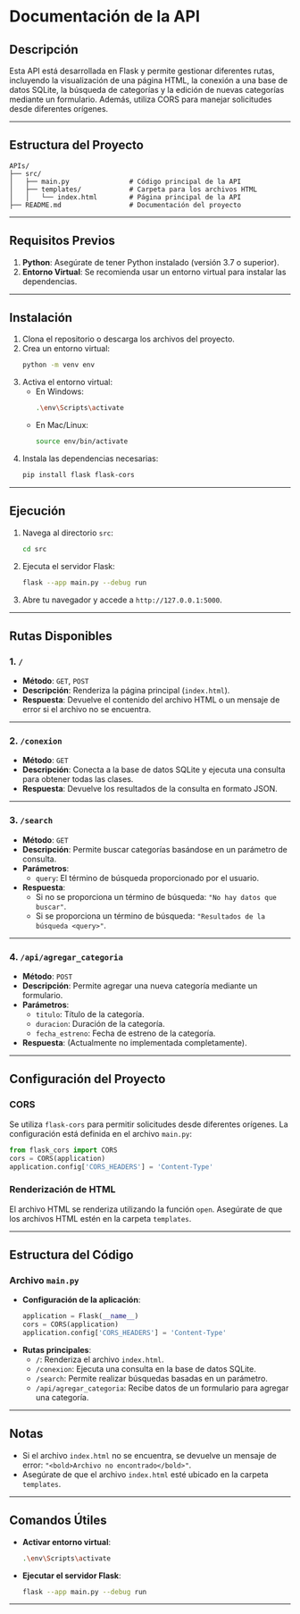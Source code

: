 # **Documentación de la API**

## **Descripción**
Esta API está desarrollada en Flask y permite gestionar diferentes rutas, incluyendo la visualización de una página HTML, la conexión a una base de datos SQLite, la búsqueda de categorías y la edición de nuevas categorías mediante un formulario. Además, utiliza CORS para manejar solicitudes desde diferentes orígenes.

---

## **Estructura del Proyecto**
```
APIs/
├── src/
│   ├── main.py               # Código principal de la API
│   ├── templates/            # Carpeta para los archivos HTML
│   │   └── index.html        # Página principal de la API
├── README.md                 # Documentación del proyecto
```

---

## **Requisitos Previos**
1. **Python**: Asegúrate de tener Python instalado (versión 3.7 o superior).
2. **Entorno Virtual**: Se recomienda usar un entorno virtual para instalar las dependencias.

---

## **Instalación**
1. Clona el repositorio o descarga los archivos del proyecto.
2. Crea un entorno virtual:
   ```bash
   python -m venv env
   ```
3. Activa el entorno virtual:
   - En Windows:
     ```bash
     .\env\Scripts\activate
     ```
   - En Mac/Linux:
     ```bash
     source env/bin/activate
     ```
4. Instala las dependencias necesarias:
   ```bash
   pip install flask flask-cors
   ```

---

## **Ejecución**
1. Navega al directorio `src`:
   ```bash
   cd src
   ```
2. Ejecuta el servidor Flask:
   ```bash
   flask --app main.py --debug run
   ```
3. Abre tu navegador y accede a `http://127.0.0.1:5000`.

---

## **Rutas Disponibles**

### **1. `/`**
- **Método**: `GET`, `POST`
- **Descripción**: Renderiza la página principal (`index.html`).
- **Respuesta**: Devuelve el contenido del archivo HTML o un mensaje de error si el archivo no se encuentra.

---

### **2. `/conexion`**
- **Método**: `GET`
- **Descripción**: Conecta a la base de datos SQLite y ejecuta una consulta para obtener todas las clases.
- **Respuesta**: Devuelve los resultados de la consulta en formato JSON.

---

### **3. `/search`**
- **Método**: `GET`
- **Descripción**: Permite buscar categorías basándose en un parámetro de consulta.
- **Parámetros**:
  - `query`: El término de búsqueda proporcionado por el usuario.
- **Respuesta**:
  - Si no se proporciona un término de búsqueda: `"No hay datos que buscar"`.
  - Si se proporciona un término de búsqueda: `"Resultados de la búsqueda <query>"`.

---

### **4. `/api/agregar_categoria`**
- **Método**: `POST`
- **Descripción**: Permite agregar una nueva categoría mediante un formulario.
- **Parámetros**:
  - `titulo`: Título de la categoría.
  - `duracion`: Duración de la categoría.
  - `fecha_estreno`: Fecha de estreno de la categoría.
- **Respuesta**: (Actualmente no implementada completamente).

---

## **Configuración del Proyecto**
### **CORS**
Se utiliza `flask-cors` para permitir solicitudes desde diferentes orígenes. La configuración está definida en el archivo `main.py`:
```python
from flask_cors import CORS
cors = CORS(application)
application.config['CORS_HEADERS'] = 'Content-Type'
```

### **Renderización de HTML**
El archivo HTML se renderiza utilizando la función `open`. Asegúrate de que los archivos HTML estén en la carpeta `templates`.

---

## **Estructura del Código**
### **Archivo `main.py`**
- **Configuración de la aplicación**:
  ```python
  application = Flask(__name__)
  cors = CORS(application)
  application.config['CORS_HEADERS'] = 'Content-Type'
  ```
- **Rutas principales**:
  - `/`: Renderiza el archivo `index.html`.
  - `/conexion`: Ejecuta una consulta en la base de datos SQLite.
  - `/search`: Permite realizar búsquedas basadas en un parámetro.
  - `/api/agregar_categoria`: Recibe datos de un formulario para agregar una categoría.

---

## **Notas**
- Si el archivo `index.html` no se encuentra, se devuelve un mensaje de error: `"<bold>Archivo no encontrado</bold>"`.
- Asegúrate de que el archivo `index.html` esté ubicado en la carpeta `templates`.

---

## **Comandos Útiles**
- **Activar entorno virtual**:
  ```bash
  .\env\Scripts\activate
  ```
- **Ejecutar el servidor Flask**:
  ```bash
  flask --app main.py --debug run
  ```

---